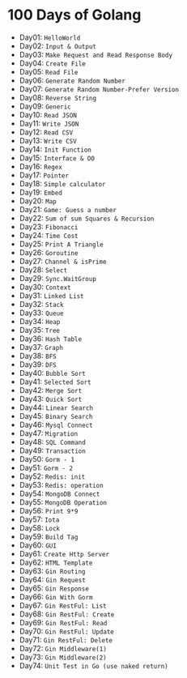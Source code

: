 # 100 Days of Golang

- Day01: `HelloWorld`
- Day02: `Input & Output`
- Day03: `Make Request and Read Response Body`
- Day04: `Create File`
- Day05: `Read File`
- Day06: `Generate Random Number`
- Day07: `Generate Random Number-Prefer Version`
- Day08: `Reverse String`
- Day09: `Generic`
- Day10: `Read JSON`
- Day11: `Write JSON`
- Day12: `Read CSV`
- Day13: `Write CSV`
- Day14: `Init Function`
- Day15: `Interface & OO`
- Day16: `Regex`
- Day17: `Pointer`
- Day18: `Simple calculator`
- Day19: `Embed`
- Day20: `Map`
- Day21: `Game: Guess a number`
- Day22: `Sum of sum Squares & Recursion`
- Day23: `Fibonacci`
- Day24: `Time Cost`
- Day25: `Print A Triangle`
- Day26: `Goroutine`
- Day27: `Channel & isPrime`
- Day28: `Select`
- Day29: `Sync.WaitGroup`
- Day30: `Context`
- Day31: `Linked List`
- Day32: `Stack`
- Day33: `Queue`
- Day34: `Heap`
- Day35: `Tree`
- Day36: `Hash Table`
- Day37: `Graph`
- Day38: `BFS`
- Day39: `DFS`
- Day40: `Bubble Sort`
- Day41: `Selected Sort`
- Day42: `Merge Sort`
- Day43: `Quick Sort`
- Day44: `Linear Search`
- Day45: `Binary Search`
- Day46: `Mysql Connect`
- Day47: `Migration`
- Day48: `SQL Command`
- Day49: `Transaction`
- Day50: `Gorm - 1`
- Day51: `Gorm - 2`
- Day52: `Redis: init`
- Day53: `Redis: operation`
- Day54: `MongoDB Connect`
- Day55: `MongoDB Operation`
- Day56: `Print 9*9`
- Day57: `Iota`
- Day58: `Lock`
- Day59: `Build Tag`
- Day60: `GUI`
- Day61: `Create Http Server`
- Day62: `HTML Template`
- Day63: `Gin Routing`
- Day64: `Gin Request`
- Day65: `Gin Response`
- Day66: `Gin With Gorm`
- Day67: `Gin RestFul: List`
- Day68: `Gin RestFul: Create`
- Day69: `Gin RestFul: Read`
- Day70: `Gin RestFul: Update`
- Day71: `Gin RestFul: Delete`
- Day72: `Gin Middleware(1)`
- Day73: `Gin Middleware(2)`
- Day74: `Unit Test in Go (use naked return)`
